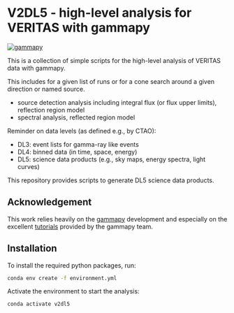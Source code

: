 # V2DL5 - high-level analysis for VERITAS with gammapy

 [![gammapy](https://img.shields.io/badge/powered%20by-gammapy-orange.svg?style=flat)](https://www.gammapy.org/)

This is a collection of simple scripts for the high-level analysis of VERITAS data with gammapy.

This includes for a given list of runs or for a cone search around a given direction or named source.

- source detection analysis including integral flux (or flux upper limits), reflection region model
- spectral analysis, reflected region model

Reminder on data levels (as defined e.g., by CTAO):

- DL3: event lists for gamma-ray like events
- DL4: binned data (in time, space, energy)
- DL5: science data products (e.g., sky maps, energy spectra, light curves)

This repository provides scripts to generate DL5 science data products.

## Acknowledgement

This work relies heavily on the [gammapy](https://gammapy.org/) development and especially on the excellent [tutorials](https://docs.gammapy.org/1.1/tutorials/index.html) provided by the gammapy team.

## Installation

To install the required python packages, run:

```bash
conda env create -f environment.yml
```

Activate the environment to start the analysis:

```bash
conda activate v2dl5
```
